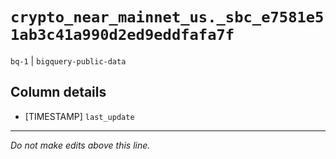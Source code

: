 # `crypto_near_mainnet_us._sbc_e7581e51ab3c41a990d2ed9eddfafa7f`
`bq-1` | `bigquery-public-data`

## Column details
* [TIMESTAMP] `last_update`

-------------------------------------------------------------------------------
*Do not make edits above this line.*
